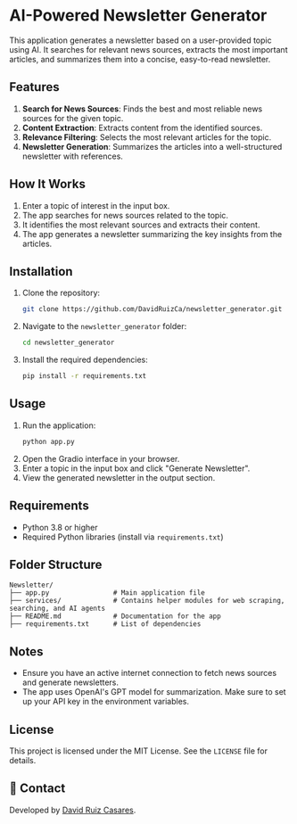 # AI-Powered Newsletter Generator

This application generates a newsletter based on a user-provided topic using AI. It searches for relevant news sources, extracts the most important articles, and summarizes them into a concise, easy-to-read newsletter.

## Features

1. **Search for News Sources**: Finds the best and most reliable news sources for the given topic.
2. **Content Extraction**: Extracts content from the identified sources.
3. **Relevance Filtering**: Selects the most relevant articles for the topic.
4. **Newsletter Generation**: Summarizes the articles into a well-structured newsletter with references.

## How It Works

1. Enter a topic of interest in the input box.
2. The app searches for news sources related to the topic.
3. It identifies the most relevant sources and extracts their content.
4. The app generates a newsletter summarizing the key insights from the articles.

## Installation

1. Clone the repository:
   ```bash
   git clone https://github.com/DavidRuizCa/newsletter_generator.git
   ```
2. Navigate to the `newsletter_generator` folder:
   ```bash
   cd newsletter_generator
   ```
3. Install the required dependencies:
   ```bash
   pip install -r requirements.txt
   ```

## Usage

1. Run the application:
   ```bash
   python app.py
   ```
2. Open the Gradio interface in your browser.
3. Enter a topic in the input box and click "Generate Newsletter".
4. View the generated newsletter in the output section.

## Requirements

- Python 3.8 or higher
- Required Python libraries (install via `requirements.txt`)

## Folder Structure

```
Newsletter/
├── app.py                # Main application file
├── services/             # Contains helper modules for web scraping, searching, and AI agents
├── README.md             # Documentation for the app
├── requirements.txt      # List of dependencies
```

## Notes

- Ensure you have an active internet connection to fetch news sources and generate newsletters.
- The app uses OpenAI's GPT model for summarization. Make sure to set up your API key in the environment variables.

## License

This project is licensed under the MIT License. See the `LICENSE` file for details.

## 👤 Contact

Developed by [David Ruiz Casares](https://www.linkedin.com/in/david-ruiz-casares/).
